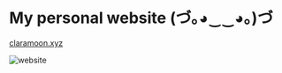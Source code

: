 # My personal website (づ｡◕‿‿◕｡)づ

[claramoon.xyz](https://claramoon.xyz)

![website](https://i.imgur.com/Iz39TvH.png)
